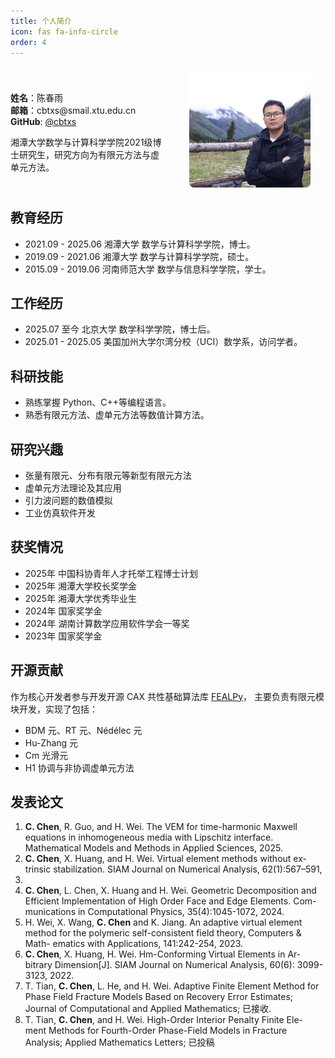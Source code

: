 ```yaml
---
title: 个人简介
icon: fas fa-info-circle
order: 4
---
```


<div style="display: flex; gap: 20px; align-items: center;">
  <!-- 左侧文字信息 -->
  <div style="flex: 1;">
    <ul style="list-style-type: none; padding-left: 0;">
      <li><strong>姓名</strong>：陈春雨 </li>
      <li><strong>邮箱</strong>：cbtxs@smail.xtu.edu.cn</li>
      <li><strong>GitHub</strong>: <a href="https://github.com/cbtxs">@cbtxs</a></li>
    </ul>
        湘潭大学数学与计算科学学院2021级博士研究生，研究方向为有限元方法与虚单元方法。
  </div>
  <!-- 右侧照片 -->
  <div style="flex: 1; text-align: center;">
    <img src="/image/pic.jpg" alt="头像" style="max-width: 80%; border-radius: 8px;" />
  </div>
</div>

## 教育经历
- 2021.09 - 2025.06 湘潭大学 数学与计算科学学院，博士。
- 2019.09 - 2021.06 湘潭大学 数学与计算科学学院，硕士。
- 2015.09 - 2019.06 河南师范大学 数学与信息科学学院，学士。

## 工作经历
- 2025.07 至今 北京大学 数学科学学院，博士后。
- 2025.01 - 2025.05 美国加州大学尔湾分校（UCI）数学系，访问学者。

## 科研技能
- 熟练掌握 Python、C++等编程语言。
- 熟悉有限元方法、虚单元方法等数值计算方法。

## 研究兴趣
- 张量有限元、分布有限元等新型有限元方法
- 虚单元方法理论及其应用
- 引力波问题的数值模拟
- 工业仿真软件开发

## 获奖情况
- 2025年 中国科协青年人才托举工程博士计划
- 2025年 湘潭大学校长奖学金
- 2025年 湘潭大学优秀毕业生
- 2024年 国家奖学金
- 2024年 湖南计算数学应用软件学会一等奖
- 2023年 国家奖学金

## 开源贡献
作为核心开发者参与开发开源 CAX 共性基础算法库 [FEALPy](https://github.com/weihuayi/fealpy)，
主要负责有限元模块开发，实现了包括：
- BDM 元、RT 元、Nédélec 元
- Hu-Zhang 元
- Cm 光滑元
- H1 协调与非协调虚单元方法


## 发表论文

1. **C. Chen**, R. Guo, and H. Wei. The VEM for time-harmonic Maxwell
equations in inhomogeneous media with Lipschitz interface. Mathematical
Models and Methods in Applied Sciences, 2025.
2. **C. Chen**, X. Huang, and H. Wei. Virtual element methods without ex-
trinsic stabilization. SIAM Journal on Numerical Analysis, 62(1):567–591,
2024.
3. **C. Chen**, L. Chen, X. Huang and H. Wei. Geometric Decomposition and
Efficient Implementation of High Order Face and Edge Elements. Com-
munications in Computational Physics, 35(4):1045-1072, 2024.
4. H. Wei, X. Wang, **C. Chen** and K. Jiang. An adaptive virtual element
method for the polymeric self-consistent field theory, Computers & Math-
ematics with Applications, 141:242-254, 2023.
5. **C. Chen**, X. Huang, H. Wei. Hm-Conforming Virtual Elements in Ar-
bitrary Dimension[J]. SIAM Journal on Numerical Analysis, 60(6): 3099-
3123, 2022.
6. T. Tian, **C. Chen**, L. He, and H. Wei. Adaptive Finite Element Method for
Phase Field Fracture Models Based on Recovery Error Estimates; Journal
of Computational and Applied Mathematics; 已接收.
7. T. Tian, **C. Chen**, and H. Wei. High-Order Interior Penalty Finite Ele-
ment Methods for Fourth-Order Phase-Field Models in Fracture Analysis;
Applied Mathematics Letters; 已投稿


